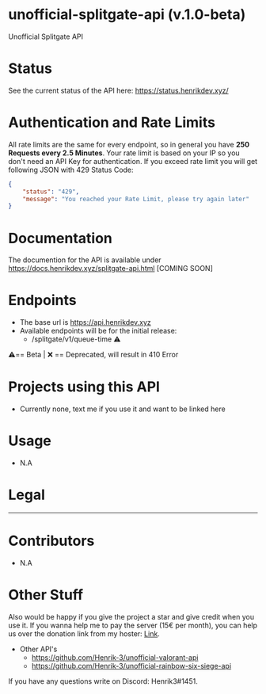 # unofficial-splitgate-api (v.1.0-beta)
Unofficial Splitgate API

# Status
See the current status of the API here: https://status.henrikdev.xyz/

# Authentication and Rate Limits
All rate limits are the same for every endpoint, so in general you have **250 Requests every 2.5 Minutes**. Your rate limit is based on your IP so you don't need an API Key for authentication. 
If you exceed rate limit you will get following JSON with 429 Status Code:
```json
{
    "status": "429",
    "message": "You reached your Rate Limit, please try again later"
}
```
# Documentation
The documention for the API is available under https://docs.henrikdev.xyz/splitgate-api.html [COMING SOON]

# Endpoints
- The base url is https://api.henrikdev.xyz
- Available endpoints will be for the initial release:
  - /splitgate/v1/queue-time ⚠️

⚠️== Beta | ❌ == Deprecated, will result in 410 Error
  
# Projects using this API
- Currently none, text me if you use it and want to be linked here

# Usage
- N.A

# Legal
---
# Contributors
- N.A

# Other Stuff
Also would be happy if you give the project a star and give credit when you use it. If you wanna help me to pay the server (15€ per month), you can help us over the donation link from my hoster: [Link](https://spenden.pp-h.eu/7cca1276-84ee-446f-9b07-47c668eaddfe).

- Other API's
  - https://github.com/Henrik-3/unofficial-valorant-api
  - https://github.com/Henrik-3/unofficial-rainbow-six-siege-api


If you have any questions write on Discord: Henrik3#1451. 
